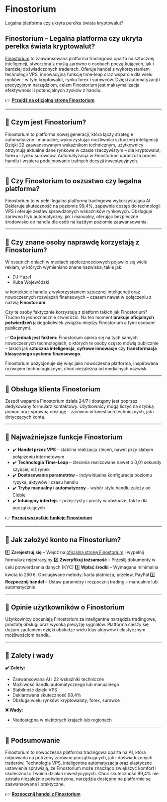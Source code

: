 # Finostorium
Legalna platforma czy ukryta perełka świata kryptowalut?

## Finostorium – Legalna platforma czy ukryta perełka świata kryptowalut?

[Finostorium](https://fin-ostorium.pl) to zaawansowana platforma tradingowa oparta na sztucznej inteligencji, stworzona z myślą zarówno o osobach początkujących, jak i bardziej doświadczonych traderach. Oferuje handel z wykorzystaniem technologii VPS, innowacyjną funkcję time-leap oraz wsparcie dla wielu rynków – w tym kryptowalut, rynku forex i surowców. Dzięki automatyzacji i precyzyjnym narzędziom, celem Finostorium jest maksymalizacja efektywności i potencjalnych zysków z handlu.

👉 **[Przejdź na oficjalną stronę Finostorium](https://fin-ostorium.pl)**

---

## 📌 Czym jest Finostorium?

Finostorium to platforma nowej generacji, która łączy strategie automatyczne i manualne, wykorzystując możliwości sztucznej inteligencji. Dzięki 22 zaawansowanym wskaźnikom technicznym, użytkownicy otrzymują aktualne dane rynkowe w czasie rzeczywistym – dla kryptowalut, forexu i rynku surowców. Automatyzacja w Finostorium upraszcza proces handlu i wspiera podejmowanie trafnych decyzji inwestycyjnych.

---

## 📌 Czy Finostorium to oszustwo czy legalna platforma?

Finostorium to w pełni legalna platforma tradingowa wykorzystująca AI. Deklaruje skuteczność na poziomie 99,4%, zapewnia dostęp do technologii VPS i oferuje zestaw sprawdzonych wskaźników rynkowych. Obsługuje zarówno tryb automatyczny, jak i manualny, oferując bezpieczne środowisko do handlu dla osób na każdym poziomie zaawansowania.

---

## 📌 Czy znane osoby naprawdę korzystają z Finostorium?

W ostatnich dniach w mediach społecznościowych pojawiło się wiele reklam, w których wymieniano znane nazwiska, takie jak:

- DJ Hazel
- Kuba Wojewódzki

w kontekście handlu z wykorzystaniem sztucznej inteligencji oraz nowoczesnych rozwiązań finansowych – czasem nawet w połączeniu z nazwą **Finostorium**.

Czy te osoby faktycznie korzystają z platform takich jak Finostorium? Trudno to jednoznacznie stwierdzić. Na ten moment **brakuje oficjalnych potwierdzeń** jakiegokolwiek związku między Finostorium a tymi osobami publicznymi.

✅ **Co jednak jest faktem:** Finostorium opiera się na tych samych nowoczesnych technologiach, o których te osoby często mówią publicznie – takich jak **sztuczna inteligencja**, **cyfrowe innowacje** czy **transformacja klasycznego systemu finansowego**.

Finostorium pozycjonuje się więc jako nowoczesna platforma, inspirowana rozwojem technologicznym, choć niezależna od medialnych nazwisk.

---

## 📌 Obsługa klienta Finostorium

Zespół wsparcia Finostorium działa 24/7 i dostępny jest poprzez dedykowany formularz kontaktowy. Użytkownicy mogą liczyć na szybką pomoc oraz sprawną obsługę – zarówno w kwestiach technicznych, jak i dotyczących konta.

---

## 📌 Najważniejsze funkcje Finostorium

- ✔️ **Handel przez VPS** – stabilna realizacja zleceń, nawet przy słabym połączeniu internetowym
- ✔️ **Technologia Time-Leap** – zlecenia realizowane nawet o 0,01 sekundy szybciej niż rynek
- ✔️ **Dostosowanie parametrów** – indywidualna konfiguracja poziomu ryzyka, aktywów i czasu handlu
- ✔️ **Tryby manualny i automatyczny** – wybór stylu handlu zależy od Ciebie
- ✔️ **Intuicyjny interfejs** – przejrzysty i prosty w obsłudze, także dla początkujących

👉 **[Poznaj wszystkie funkcje Finostorium](https://fin-ostorium.pl)**

---

## 📌 Jak założyć konto na Finostorium?

1️⃣ **Zarejestruj się** – Wejdź na [oficjalną stronę Finostorium](https://fin-ostorium.pl) i wypełnij formularz rejestracyjny
2️⃣ **Zweryfikuj tożsamość** – Prześlij dokumenty w celu potwierdzenia danych (KYC)
3️⃣ **Wpłać środki** – Wymagana minimalna kwota to 250 €. Obsługiwane metody: karta płatnicza, przelew, PayPal
4️⃣ **Rozpocznij handel** – Ustaw parametry i rozpocznij trading – manualnie lub automatycznie

---

## 📌 Opinie użytkowników o Finostorium

Użytkownicy doceniają Finostorium za inteligentne narzędzia tradingowe, prostotę obsługi oraz wysoką precyzję sygnałów. Platforma cieszy się dużym zaufaniem dzięki obsłudze wielu klas aktywów i elastycznym możliwościom handlu.

---

## 📌 Zalety i wady

**✔️ Zalety:**
- Zaawansowana AI i 22 wskaźniki techniczne
- Możliwość handlu automatycznego lub manualnego
- Stabilność dzięki VPS
- Deklarowana skuteczność 99,4%
- Obsługa wielu rynków: kryptowaluty, forex, surowce

**❌ Wady:**
- Niedostępna w niektórych krajach lub regionach

---

## 📌 Podsumowanie

Finostorium to nowoczesna platforma tradingowa oparta na AI, która odpowiada na potrzeby zarówno początkujących, jak i doświadczonych traderów. Technologia VPS, inteligentna automatyzacja oraz elastyczne ustawienia sprawiają, że Finostorium może znacząco zwiększyć komfort i skuteczność Twoich działań inwestycyjnych. Choć skuteczność 99,4% nie została niezależnie potwierdzona, narzędzia dostępne na platformie są zaawansowane i praktyczne.

👉 **[Rozpocznij handel z Finostorium](https://fin-ostorium.pl)**
